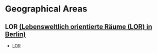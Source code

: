 # Geographical Areas

## LOR [(Lebensweltlich orientierte Räume (LOR) in Berlin)](https://www.berlin.de/sen/sbw/stadtdaten/stadtwissen/sozialraumorientierte-planungsgrundlagen/lebensweltlich-orientierte-raeume/)

+ [LOR](https://fbinter.stadt-berlin.de/fb/wfs/data/senstadt/s_lor_plr_2021?version=2.0.0)
